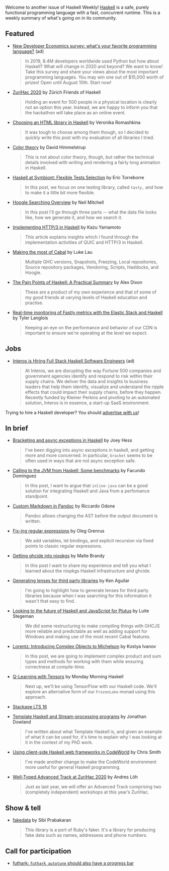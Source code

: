 Welcome to another issue of Haskell Weekly!
[Haskell](https://www.haskell.org) is a safe, purely functional programming language with a fast, concurrent runtime.
This is a weekly summary of what's going on in its community.

## Featured

- [New Developer Economics survey: what's your favorite programming language?](https://www.developereconomics.net/?utm_medium=newsletter&utm_source=haskell&utm_campaign=haskell_newsletter) (ad)
  > In 2019, 8.4M developers worldwide used Python but how about Haskell? What will change in 2020 and beyond? We want to know! Take this survey and share your views about the most important programming languages. You may win one out of $15,000 worth of prizes! Open until August 10th. Start now!

- [ZuriHac 2020](https://zfoh.ch/zurihac2020/) by Zürich Friends of Haskell
  > Holding an event for 500 people in a physical location is clearly not an option this year. Instead, we are happy to inform you that the hackathon will take place as an online event.

- [Choosing an HTML library in Haskell](https://vrom911.github.io/blog/html-libraries) by Veronika Romashkina
  > It was tough to choose among them though, so I decided to quickly write this post with my evaluation of all libraries I tried.

- [Color theory](https://reanimate.readthedocs.io/en/latest/showcase_colortheory/) by David Himmelstrup
  > This is not about color theory, though, but rather the technical details involved with writing and rendering a fairly long animation in Haskell.

- [Haskell at Symbiont: Flexible Tests Selection](https://www.symbiont.io/post/haskell-at-symbiont-flexible-tests-selection) by Eric Torreborre
  > In this post, we focus on one testing library, called `tasty,` and how to make it a little bit more flexible.

- [Hoogle Searching Overview](https://neilmitchell.blogspot.com/2020/06/hoogle-searching-overview.html) by Neil Mitchell
  > In this post I'll go through three parts -- what the data file looks like, how we generate it, and how we search it.

- [Implementing HTTP/3 in Haskell](https://kazu-yamamoto.hatenablog.jp/entry/2020/06/09/155236) by Kazu Yamamoto
  > This article explains insights which I found through the implementation activities of QUIC and HTTP/3 in Haskell.

- [Making the most of Cabal](https://lukelau.me/haskell/posts/making-the-most-of-cabal/) by Luke Lau
  > Multiple GHC versions, Snapshots, Freezing, Local repositories, Source repository packages, Vendoring, Scripts, Haddocks, and Hoogle.

- [The Pain Points of Haskell: A Practical Summary](https://dixonary.co.uk/blog/haskell/pain) by Alex Dixon
  > These are a product of my own experience and that of some of my good friends at varying levels of Haskell education and practise.

- [Real-time monitoring of Fastly metrics with the Elastic Stack and Haskell](https://www.elastic.co/blog/monitoring-fastly-with-elastic-stack-and-haskell) by Tyler Langlois
  > Keeping an eye on the performance and behavior of our CDN is important to ensure we're operating at the level we expect.

## Jobs

- [Interos is Hiring Full Stack Haskell Software Engineers](https://www.interos.ai/vacancies/#haskell-software-engineer) (ad)
  > At Interos, we are disrupting the way Fortune 500 companies and government agencies identify and respond to risk within their supply chains. We deliver the data and insights to business leaders that help them identify, visualize and understand the ripple effects that could impact their supply chains, before they happen. Recently funded by Kleiner Perkins and pivoting to an automated solution, Interos is in essence, a start-up SaaS environment.

Trying to hire a Haskell developer?
You should [advertise with us](https://haskellweekly.news/advertising.html)!

## In brief

- [Bracketing and async exceptions in Haskell](https://joeyh.name/blog/entry/bracketing_and_async_exceptions_in_haskell/) by Joey Hess
  > I've been digging into async exceptions in haskell, and getting more and more concerned. In particular, `bracket` seems to be often used in ways that are not async exception safe.

- [Calling to the JVM from Haskell: Some benchmarks](https://www.tweag.io/blog/2020-06-11-inline-java-benchmarks/) by Facundo Domínguez
  > In this post, I want to argue that `inline-java` can be a good solution for integrating Haskell and Java from a perfomance standpoint.

- [Custom Markdown in Pandoc](https://dev.to/riccardoodone/custom-markdown-in-pandoc-43hf) by Riccardo Odone
  > Pandoc allows changing the AST before the output document is written.

- [Fix-ing regular expressions](https://well-typed.com/blog/2020/06/fix-ing-regular-expressions/) by Oleg Grenrus
  > We add variables, let bindings, and explicit recursion via fixed points to classic regular expressions.

- [Getting ghcide into nixpkgs](https://mpickering.github.io/ide/posts/2020-06-05-ghcide-and-nixpkgs.html) by Malte Brandy
  > In this post I want to share my experience and tell you what I learned about the nixpkgs Haskell infrastructure and ghcide.

- [Generating lenses for third party libraries](https://dev.to/piq9117/haskell-generating-lenses-for-third-party-libraries-1oik) by Ken Aguilar
  > I'm going to highlight how to generate lenses for third party libraries because when I was searching for this information it wasn't that easy to find.

- [Looking to the future of Haskell and JavaScript for Plutus](https://iohk.io/en/blog/posts/2020/06/04/looking-to-the-future-of-haskell-and-javascript-for-plutus/) by Luite Stegeman
  > We did some restructuring to make compiling things with GHCJS more reliable and predictable as well as adding support for Windows and making use of the most recent Cabal features.

- [Lorentz: Introducing Complex Objects to Michelson](https://serokell.io/blog/lorentz-complex-objects) by Kostya Ivanov
  > In this post, we are going to implement complex product and sum types and methods for working with them while ensuring correctness at compile-time.

- [Q-Learning with Tensors](https://mmhaskell.com/blog/2020/6/8/q-learning-with-tensors) by Monday Morning Haskell
  > Next up, we'll be using TensorFlow with our Haskell code. We'll explore an alternative form of our `FrozenLake` monad using this approach.

- [Stackage LTS 16](https://www.stackage.org/lts-16.0)

- [Template Haskell and Stream-processing programs](https://jmtd.net/log/template_haskell/streamgraph/) by Jonathan Dowland
  > I've written about what Template Haskell is, and given an example of what it can be used for, it's time to explain why I was looking at it in the context of my PhD work.

- [Using client-side Haskell web frameworks in CodeWorld](https://medium.com/@cdsmithus/using-client-side-haskell-web-frameworks-in-codeworld-7d8661647191) by Chris Smith
  > I’ve made another change to make the CodeWorld environment more useful for general Haskell programming.

- [Well-Typed Advanced Track at ZuriHac 2020](https://www.well-typed.com/blog/2020/06/well-typed-advanced-track-zurihac-2020/) by Andres Löh
  > Just as last year, we will offer an Advanced Track comprising two (completely independent) workshops at this year’s ZuriHac.

## Show & tell

- [fakedata](https://github.com/psibi/fakedata/tree/d08b7b9ff41f3f91e3376ec573cf58f7a95c30b2) by Sibi Prabakaran
  > This library is a port of Ruby's faker. It's a library for producing fake data such as names, addressess and phone numbers.

## Call for participation

-   [futhark: `futhark autotune` should also have a progress bar](https://github.com/diku-dk/futhark/issues/1008)
